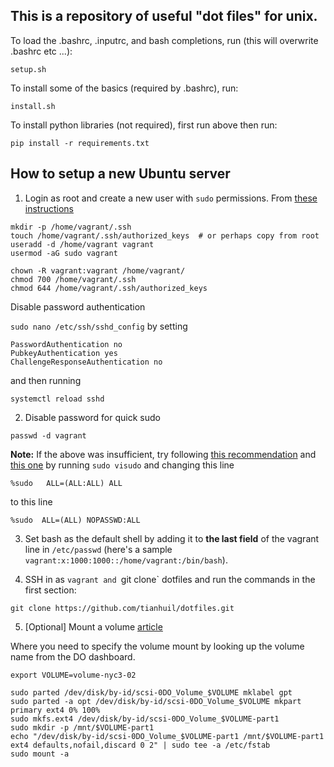 This is a repository of useful "dot files" for unix.
----------------------------------------------------

To load the .bashrc, .inputrc, and bash completions, run (this will overwrite .bashrc etc ...):

```setup.sh```

To install some of the basics (required by .bashrc), run:

```install.sh```

To install python libraries (not required), first run above then run:

```pip install -r requirements.txt```

How to setup a new Ubuntu server
--------------------------------

1. Login as root and create a new user with `sudo` permissions.  From [these instructions](https://www.digitalocean.com/community/tutorials/initial-server-setup-with-ubuntu-16-04)

```
mkdir -p /home/vagrant/.ssh
touch /home/vagrant/.ssh/authorized_keys  # or perhaps copy from root
useradd -d /home/vagrant vagrant
usermod -aG sudo vagrant

chown -R vagrant:vagrant /home/vagrant/
chmod 700 /home/vagrant/.ssh
chmod 644 /home/vagrant/.ssh/authorized_keys
```

Disable password authentication

```sudo nano /etc/ssh/sshd_config```
by setting
```
PasswordAuthentication no
PubkeyAuthentication yes
ChallengeResponseAuthentication no
```
and then running

```systemctl reload sshd```

2. Disable password for quick sudo
```
passwd -d vagrant
```

**Note:** If the above was insufficient, try following [this recommendation](https://askubuntu.com/questions/930944/how-to-disable-all-permissions-and-sudo-password-requirements) and [this one](https://askubuntu.com/questions/675379/how-to-disable-the-password-prompts) by running `sudo visudo` and changing this line

```
%sudo   ALL=(ALL:ALL) ALL
```

to this line

```
%sudo  ALL=(ALL) NOPASSWD:ALL
```

3. Set bash as the default shell by adding it to **the last field** of the vagrant line in `/etc/passwd`
(here's a sample `vagrant:x:1000:1000::/home/vagrant:/bin/bash`).

4. SSH in as `vagrant and `git clone` dotfiles and run the commands in the first section:
```
git clone https://github.com/tianhuil/dotfiles.git
```

5. [Optional] Mount a volume [article](https://www.digitalocean.com/community/tutorials/how-to-use-block-storage-on-digitalocean#creating-and-attaching-volumes)

Where you need to specify the volume mount by looking up the volume name from the DO dashboard.

```
export VOLUME=volume-nyc3-02

sudo parted /dev/disk/by-id/scsi-0DO_Volume_$VOLUME mklabel gpt
sudo parted -a opt /dev/disk/by-id/scsi-0DO_Volume_$VOLUME mkpart primary ext4 0% 100%
sudo mkfs.ext4 /dev/disk/by-id/scsi-0DO_Volume_$VOLUME-part1
sudo mkdir -p /mnt/$VOLUME-part1
echo "/dev/disk/by-id/scsi-0DO_Volume_$VOLUME-part1 /mnt/$VOLUME-part1 ext4 defaults,nofail,discard 0 2" | sudo tee -a /etc/fstab
sudo mount -a
```
